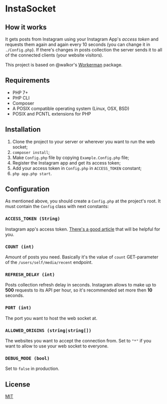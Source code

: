 # InstaSocket

## How it works
It gets posts from Instagram using your Instagram App's *access token* and requests them again and again every 10 seconds (you can change it in `./Config.php`). If there's changes in posts collection the server sends it to all of the connected clients (your website visitors).

This project is based on @walkor's [Workerman](https://github.com/walkor/Workerman) package.

## Requirements
- PHP 7+
- PHP CLI
- Composer
- A POSIX compatible operating system (Linux, OSX, BSD)
- POSIX and PCNTL extensions for PHP

## Installation
1. Clone the project to your server or wherever you want to run the web socket;
2. `composer install`;
3. Make `Config.php` file by copying `Example.Config.php` file;
4. Register the Instagram app and get its access token;
5. Add your access token in `Config.php` in `ACCESS_TOKEN` constant;
6. `php app.php start`.

## Configuration
As mentioned above, you should create a `Config.php` at the project's root. It must contain the `Config` class with next constants:

### `ACCESS_TOKEN (String)`
Instagram app's access token. [There's a good article](https://elfsight.com/blog/2016/05/how-to-get-instagram-access-token/) that will be helpful for you.

### `COUNT (int)`
Amount of posts you need. Basically it's the value of `count` GET-parameter of the `/users/self/media/recent` endpoint.

### `REFRESH_DELAY (int)`
Posts collection refresh delay in seconds. Instagram allows to make up to **500** requests to its API per hour, so it's recommended set more then **10** seconds.

### `PORT (int)`
The port you want to host the web socket at.

### `ALLOWED_ORIGINS (string|string[])`
The websites you want to accept the connection from. Set to `"*"` if you want to allow to use your web socket to everyone.

### `DEBUG_MODE (bool)`
Set to `false` in production.

## License
[MIT](LICENSE.md)
